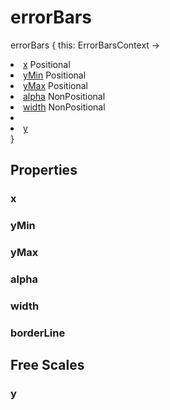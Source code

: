 # errorBars

<tldr>
<p><format style="bold" color="GoldenRod">errorBars</format> <format style="italic">{ this: ErrorBarsContext -></format></p>
<list type="none">
<li>
<a href="#x"><format style="bold" color="CadetBlue">x</format></a> <format style="superscript">Positional</format>
<include from="properties.topic" element-id="signature-of-positional"></include>
</li>
<li>
<a href="#ymin"><format style="bold" color="CadetBlue">yMin</format></a> <format style="superscript">Positional</format>
<include from="properties.topic" element-id="signature-of-positional"></include>
</li>
<li>
<a href="#ymax"><format style="bold" color="CadetBlue">yMax</format></a> <format style="superscript">Positional</format>
<include from="properties.topic" element-id="signature-of-positional"></include>
</li>

<li>
<a href="#alpha"><format style="bold" color="DarkGray">alpha</format></a> <format style="superscript">NonPositional</format>
<include from="properties.topic" element-id="signature-of-nonpos-alpha"></include>
</li>
<li>
<a href="#width"><format style="bold" color="DarkGray">width</format></a> <format style="superscript">NonPositional</format>
<include from="properties.topic" element-id="signature-of-nonpos-double"></include>
</li>
<li>
<include from="properties.topic" element-id="signature-of-borderLine"/>
</li>
<li>
<a href="#y"><format style="bold" color="DarkGray">y</format></a>
<include from="properties.topic" element-id="signature-of-axis"></include>
</li>
</list>
<format style="italic">}</format>
</tldr>

## Properties

### x

<include from="properties.topic" element-id="x-property"/>

### yMin

<include from="properties.topic" element-id="yMin-property"/>

### yMax

<include from="properties.topic" element-id="yMax-property"/>

### alpha

<include from="properties.topic" element-id="alpha-property"/>

### width

<include from="properties.topic" element-id="width-property"/>

### borderLine

<include from="properties.topic" element-id="borderLine-property"/>

## Free Scales

### y

<include from="properties.topic" element-id="yFree-property"/>
